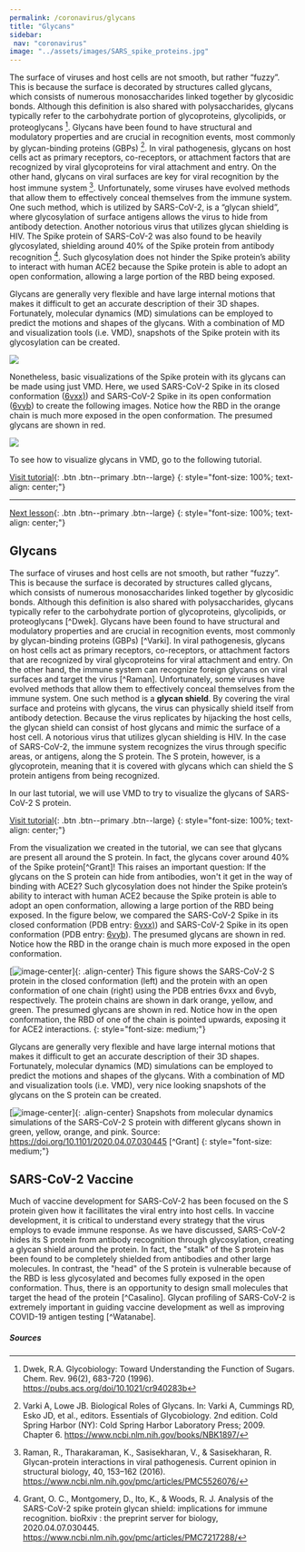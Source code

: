 ```yaml
---
permalink: /coronavirus/glycans
title: "Glycans"
sidebar:
 nav: "coronavirus"
image: "../assets/images/SARS_spike_proteins.jpg"
---
```


The surface of viruses and host cells are not smooth, but rather “fuzzy”. This is because the surface is decorated by structures called glycans, which consists of numerous monosaccharides linked together by glycosidic bonds. Although this definition is also shared with polysaccharides, glycans typically refer to the carbohydrate portion of glycoproteins, glycolipids, or proteoglycans [^1]. Glycans have been found to have structural and modulatory properties and are crucial in recognition events, most commonly by glycan-binding proteins (GBPs) [^2]. In viral pathogenesis, glycans on host cells act as primary receptors, co-receptors, or attachment factors that are recognized by viral glycoproteins for viral attachment and entry. On the other hand, glycans on viral surfaces are key for viral recognition by the host immune system [^3]. Unfortunately, some viruses have evolved methods that allow them to effectively conceal themselves from the immune system. One such method, which is utilized by SARS-CoV-2, is a “glycan shield”, where glycosylation of surface antigens allows the virus to hide from antibody detection. Another notorious virus that utilizes glycan shielding is HIV. The Spike protein of SARS-CoV-2 was also found to be heavily glycosylated, shielding around 40% of the Spike protein from antibody recognition [^4]. Such glycosylation does not hinder the Spike protein’s ability to interact with human ACE2 because the Spike protein is able to adopt an open conformation, allowing a large portion of the RBD being exposed.

Glycans are generally very flexible and have large internal motions that makes it difficult to get an accurate description of their 3D shapes. Fortunately, molecular dynamics (MD) simulations can be employed to predict the motions and shapes of the glycans. With a combination of MD and visualization tools (i.e. VMD), snapshots of the Spike protein with its glycosylation can be created.

<img src="../_pages/coronavirus/files/Glycan_Grant.png">


Nonetheless, basic visualizations of the Spike protein with its glycans can be made using just VMD. Here, we used SARS-CoV-2 Spike in its closed conformation (<a href="https://www.rcsb.org/structure/6vxx" target="_blank">6vxx)</a>) and SARS-CoV-2 Spike in its open conformation (<a href="https://www.rcsb.org/structure/6VYB" target="_blank">6vyb</a>) to create the following images. Notice how the RBD in the orange chain is much more exposed in the open conformation. The presumed glycans are shown in red.

<img src="../_pages/coronavirus/files/GlycanComparison.png">

To see how to visualize glycans in VMD, go to the following tutorial.

[Visit tutorial](tutorial_glycans){: .btn .btn--primary .btn--large}
{: style="font-size: 100%; text-align: center;"}

<hr>

[Next lesson](conclusion){: .btn .btn--primary .btn--large}
{: style="font-size: 100%; text-align: center;"}


## Glycans

The surface of viruses and host cells are not smooth, but rather “fuzzy”. This is because the surface is decorated by structures called glycans, which consists of numerous monosaccharides linked together by glycosidic bonds. Although this definition is also shared with polysaccharides, glycans typically refer to the carbohydrate portion of glycoproteins, glycolipids, or proteoglycans [^Dwek]. Glycans have been found to have structural and modulatory properties and are crucial in recognition events, most commonly by glycan-binding proteins (GBPs) [^Varki]. In viral pathogenesis, glycans on host cells act as primary receptors, co-receptors, or attachment factors that are recognized by viral glycoproteins for viral attachment and entry. On the other hand, the immune system can recognize foreign glycans on viral surfaces and target the virus [^Raman]. Unfortunately, some viruses have evolved methods that allow them to effectively conceal themselves from the immune system. One such method is a **glycan shield**. By covering the viral surface and proteins with glycans, the virus can physically shield itself from antibody detection. Because the virus replicates by hijacking the host cells, the glycan shield can consist of host glycans and mimic the surface of a host cell. A notorious virus that utilizes glycan shielding is HIV. In the case of SARS-CoV-2, the immune system recognizes the virus through specific areas, or antigens, along the S protein. The S protein, however, is a glycoprotein, meaning that it is covered with glycans which can shield the S protein antigens from being recognized.

In our last tutorial, we will use VMD to try to visualize the glycans of SARS-CoV-2 S protein.

[Visit tutorial](tutorial_glycans){: .btn .btn--primary .btn--large}
{: style="font-size: 100%; text-align: center;"}

From the visualization we created in the tutorial, we can see that glycans are present all around the S protein. In fact, the glycans cover around 40% of the Spike protein[^Grant]! This raises an important question: If the glycans on the S protein can hide from antibodies, won't it get in the way of binding with ACE2? Such glycosylation does not hinder the Spike protein’s ability to interact with human ACE2 because the Spike protein is able to adopt an open conformation, allowing a large portion of the RBD being exposed. In the figure below, we compared the SARS-CoV-2 Spike in its closed conformation (PDB entry: <a href="https://www.rcsb.org/structure/6vxx" target="_blank">6vxx)</a>) and SARS-CoV-2 Spike in its open conformation (PDB entry: <a href="https://www.rcsb.org/structure/6VYB" target="_blank">6vyb</a>). The presumed glycans are shown in red. Notice how the RBD in the orange chain is much more exposed in the open conformation.

[![image-center](../assets/images/GlycanComparison.png)]{: .align-center}
This figure shows the SARS-CoV-2 S protein in the closed conformation (left) and the protein with an open conformation of one chain (right) using the PDB entries 6vxx and 6vyb, respectively. The protein chains are shown in dark orange, yellow, and green. The presumed glycans are shown in red. Notice how in the open conformation, the RBD of one of the chain is pointed upwards, exposing it for ACE2 interactions.
{: style="font-size: medium;"}

Glycans are generally very flexible and have large internal motions that makes it difficult to get an accurate description of their 3D shapes. Fortunately, molecular dynamics (MD) simulations can be employed to predict the motions and shapes of the glycans. With a combination of MD and visualization tools (i.e. VMD), very nice looking snapshots of the glycans on the S protein can be created.

[![image-center](../assets/images/Glycan_Grant.png)]{: .align-center}
Snapshots from molecular dynamics simulations of the SARS-CoV-2 S protein with different glycans shown in green, yellow, orange, and pink. Source: https://doi.org/10.1101/2020.04.07.030445 [^Grant]
{: style="font-size: medium;"}

## SARS-CoV-2 Vaccine

Much of vaccine development for SARS-CoV-2 has been focused on the S protein given how it facillitates the viral entry into host cells. In vaccine development, it is critical to understand every strategy that the virus employs to evade immune response. As we have discussed, SARS-CoV-2 hides its S protein from antibody recognition through glycosylation, creating a glycan shield around the protein. In fact, the "stalk" of the S protein has been found to be completely shielded from antibodies and other large molecules. In contrast, the "head" of the S protein is vulnerable because of the RBD is less glycosylated and becomes fully exposed in the open conformation. Thus, there is an opportunity to design small molecules that target the head of the protein [^Casalino]. Glycan profiling of SARS-CoV-2 is extremely important in guiding vaccine development as well as improving COVID-19 antigen testing [^Watanabe].

##### Sources
[^1]: Dwek, R.A. Glycobiology: Toward Understanding the Function of Sugars. Chem. Rev. 96(2),  683-720 (1996). https://pubs.acs.org/doi/10.1021/cr940283b

[^2]: Varki A, Lowe JB. Biological Roles of Glycans. In: Varki A, Cummings RD, Esko JD, et al., editors. Essentials of Glycobiology. 2nd edition. Cold Spring Harbor (NY): Cold Spring Harbor Laboratory Press; 2009. Chapter 6. https://www.ncbi.nlm.nih.gov/books/NBK1897/

[^3]: Raman, R., Tharakaraman, K., Sasisekharan, V., & Sasisekharan, R. Glycan-protein interactions in viral pathogenesis. Current opinion in structural biology, 40, 153–162 (2016). https://www.ncbi.nlm.nih.gov/pmc/articles/PMC5526076/

[^4]: Grant, O. C., Montgomery, D., Ito, K., & Woods, R. J. Analysis of the SARS-CoV-2 spike protein glycan shield: implications for immune recognition. bioRxiv : the preprint server for biology, 2020.04.07.030445. https://www.ncbi.nlm.nih.gov/pmc/articles/PMC7217288/
